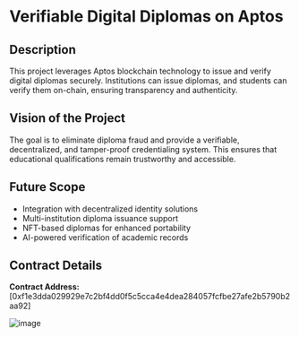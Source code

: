 # Verifiable Digital Diplomas on Aptos

## Description
This project leverages Aptos blockchain technology to issue and verify digital diplomas securely. Institutions can issue diplomas, and students can verify them on-chain, ensuring transparency and authenticity.

## Vision of the Project
The goal is to eliminate diploma fraud and provide a verifiable, decentralized, and tamper-proof credentialing system. This ensures that educational qualifications remain trustworthy and accessible.

## Future Scope
- Integration with decentralized identity solutions
- Multi-institution diploma issuance support
- NFT-based diplomas for enhanced portability
- AI-powered verification of academic records

## Contract Details
**Contract Address:** [0xf1e3dda029929e7c2bf4dd0f5c5cca4e4dea284057fcfbe27afe2b5790b2aa92]

![image](https://github.com/user-attachments/assets/f4643da3-6818-4965-94f5-fc02b99ab3d0)
